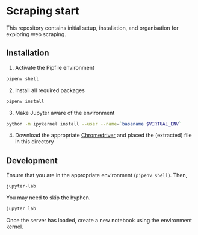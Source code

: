 # Scraping start

This repository contains initial setup, installation, and organisation for exploring web scraping.

## Installation

1. Activate the Pipfile environment

```bash
pipenv shell
```

2. Install all required packages

```bash
pipenv install
```

3. Make Jupyter aware of the environment

```bash
python -m ipykernel install --user --name=`basename $VIRTUAL_ENV`
```

4. Download the appropriate [Chromedriver](https://chromedriver.chromium.org/downloads) and placed the (extracted) file in this directory

## Development

Ensure that you are in the appropriate environment (`pipenv shell`). Then,

```bash
jupyter-lab
```

You may need to skip the hyphen.

```bash
jupyter lab
```

Once the server has loaded, create a new notebook using the environment kernel.